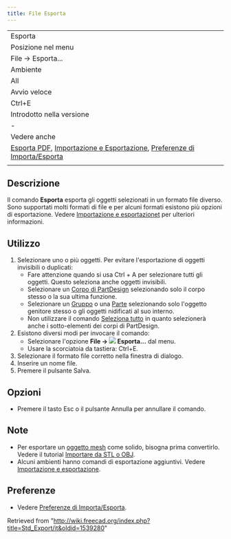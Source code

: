 ```yaml
---
title: File Esporta
---
```

|  |
| --- |
| Esporta |
| Posizione nel menu |
| File → Esporta... |
| Ambiente |
| All |
| Avvio veloce |
| Ctrl+E |
| Introdotto nella versione |
| - |
| Vedere anche |
| [Esporta PDF](/Std_PrintPdf/it "Std PrintPdf/it"), [Importazione e Esportazione](/Import_Export/it "Import Export/it"), [Preferenze di Importa/Esporta](/Import_Export_Preferences/it "Import Export Preferences/it") |
|  |

## Descrizione

Il comando **Esporta** esporta gli oggetti selezionati in un formato file diverso. Sono supportati molti formati di file e per alcuni formati esistono più opzioni di esportazione. Vedere [Importazione e esportazionet](/Import_Export/it "Import Export/it") per ulteriori informazioni.

## Utilizzo

1. Selezionare uno o più oggetti. Per evitare l'esportazione di oggetti invisibili o duplicati:
   * Fare attenzione quando si usa Ctrl + A per selezionare tutti gli oggetti. Questo seleziona anche oggetti invisibili.
   * Selezionare un [Corpo di PartDesign](/PartDesign_Body/it "PartDesign Body/it") selezionando solo il corpo stesso o la sua ultima funzione.
   * Selezionare un [Gruppo](/Std_Group/it "Std Group/it") o una [Parte](/Std_Part/it "Std Part/it") selezionando solo l'oggetto genitore stesso o gli oggetti nidificati al suo interno.
   * Non utilizzare il comando [Seleziona tutto](/Std_SelectAll/it "Std SelectAll/it") in quanto selezionerà anche i sotto-elementi dei corpi di PartDesign.
2. Esistono diversi modi per invocare il comando:
   * Selezionare l'opzione **File → ![](/images/Std_Export.svg) Esporta...** dal menu.
   * Usare la scorciatoia da tastiera: Ctrl+E.
3. Selezionare il formato file corretto nella finestra di dialogo.
4. Inserire un nome file.
5. Premere il pulsante Salva.

## Opzioni

* Premere il tasto Esc o il pulsante Annulla per annullare il comando.

## Note

* Per esportare un [oggetto mesh](/Mesh_Workbench/it "Mesh Workbench/it") come solido, bisogna prima convertirlo. Vedere il tutorial [Importare da STL o OBJ](/Import_from_STL_or_OBJ/it "Import from STL or OBJ/it").
* Alcuni ambienti hanno comandi di esportazione aggiuntivi. Vedere [Importazione e esportazione](/Import_Export/it "Import Export/it").

## Preferenze

* Vedere [Preferenze di Importa/Esporta](/Import_Export_Preferences/it "Import Export Preferences/it").

Retrieved from "<http://wiki.freecad.org/index.php?title=Std_Export/it&oldid=1539280>"